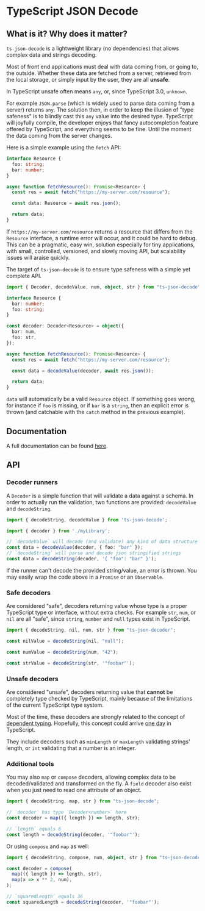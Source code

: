 # TypeScript JSON Decode

## What is it? Why does it matter?

`ts-json-decode` is a lightweight library (no dependencies) that allows complex data and strings decoding.

Most of front end applications must deal with data coming from, or going to, the outside.
Whether these data are fetched from a server, retrieved from the local storage, or simply input by the user, they are all **unsafe**.

In TypeScript unsafe often means `any`, or, since TypeScript 3.0, `unknown`.

For example `JSON.parse` (which is widely used to parse data coming from a server) returns `any`.
The solution then, in order to keep the illusion of "type safeness" is to blindly cast this `any` value into the desired type.
TypeScript will joyfully compile, the developer enjoys that fancy autocompletion feature offered by TypeScript, and everything seems to be fine.
Until the moment the data coming from the server changes.

Here is a simple example using the `fetch` API:

```TypeScript
interface Resource {
  foo: string;
  bar: number;
}

async function fetchResource(): Promise<Resource> {
  const res = await fetch("https://my-server.com/resource");

  const data: Resource = await res.json();

  return data;
}
```

If `https://my-server.com/resource` returns a resource that differs from the `Resource` interface, a runtime error will occur, and it could be hard to debug.
This can be a pragmatic, easy win, solution especially for tiny applications, with small, controlled, versioned, and slowly moving API, but scalability issues will araise quickly.

The target of `ts-json-decode` is to ensure type safeness with a simple yet complete API.

```TypeScript
import { Decoder, decodeValue, num, object, str } from "ts-json-decode";

interface Resource {
  bar: number;
  foo: string;
}

const decoder: Decoder<Resource> = object({
  bar: num,
  foo: str,
});

async function fetchResource(): Promise<Resource> {
  const res = await fetch("https://my-server.com/resource");

  const data = decodeValue(decoder, await res.json());

  return data;
}
```

`data` will automatically be a valid `Resource` object.
If something goes wrong, for instance if `foo` is missing, or if `bar` is a `string`, then an explicit error is thrown (and catchable with the `catch` method in the previous example).

## Documentation

A full documentation can be found [here](http://gaku-sei.github.io/ts-json-decode).

## API

### Decoder runners

A `Decoder` is a simple function that will validate a data against a schema.
In order to actually run the validation, two functions are provided: `decodeValue` and `decodeString`.

```TypeScript
import { decodeString, decodeValue } from 'ts-json-decode';

import { decoder } from './myLibrary';

// `decodeValue` will decode (and validate) any kind of data structure
const data = decodeValue(decoder, { foo: "bar" });
// `decodeString` will parse and decode json stringified strings
const data = decodeString(decoder, '{ "foo": "bar" }');
```

If the runner can't decode the provided string/value, an error is thrown.
You may easily wrap the code above in a `Promise` or an `Observable`.

### Safe decoders

Are considered "safe", decoders returning value whose type is a proper TypeScript type or interface, without extra checks. For example `str`, `num`, or `nil` are all "safe", since `string`, `number` and `null` types exist in TypeScript.

```TypeScript
import { decodeString, nil, num, str } from "ts-json-decoder";

const nilValue = decodeString(nil, "null");

const numValue = decodeString(num, "42");

const strValue = decodeString(str, '"foobar"');
```

### Unsafe decoders

Are considered "unsafe", decoders returning value that **cannot** be completely type checked by TypeScript, mainly because of the limitations of the current TypeScript type system.

Most of the time, these decoders are strongly related to the concept of [dependent typing](https://en.wikipedia.org/wiki/Dependent_type).
Hopefully, this concept could arrive [one day](https://github.com/Microsoft/TypeScript/pull/21316#issuecomment-36019748) in TypeScript.

They include decoders such as `minLength` or `maxLength` validating strings' length, or `int` validating that a number is an integer.

### Additional tools

You may also `map` or `compose` decoders, allowing complex data to be decoded/validated and transformed on the fly. A `field` decoder also exist when you just need to read one attribute of an object.

```TypeScript
import { decodeString, map, str } from "ts-json-decode";

// `decoder` has type `Decoder<number>` here
const decoder = map(({ length }) => length, str);

// `length` equals 6
const length = decodeString(decoder, '"foobar"');
```

Or using `compose` and `map` as well:

```TypeScript
import { decodeString, compose, num, object, str } from "ts-json-decode";

const decoder = compose(
  map(({ length }) => length, str),
  map(x => x ** 2, num),
);

// `squaredLength` equals 36
const squaredLength = decodeString(decoder, '"foobar"');
```
